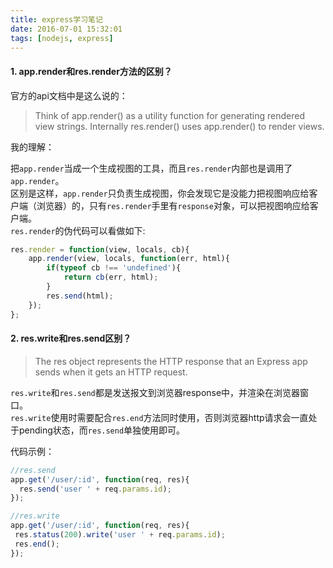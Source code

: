 ```yaml
---
title: express学习笔记
date: 2016-07-01 15:32:01
tags: [nodejs, express]
---
```


#### 1. app.render和res.render方法的区别？

官方的api文档中是这么说的：   
> Think of app.render() as a utility function for generating rendered view strings. Internally res.render() uses app.render() to render views.

我的理解：
   
把`app.render`当成一个生成视图的工具，而且`res.render`内部也是调用了`app.render`。   
区别是这样，`app.render`只负责生成视图，你会发现它是没能力把视图响应给客户端（浏览器）的，只有`res.render`手里有`response`对象，可以把视图响应给客户端。   
`res.render`的伪代码可以看做如下: 
   
```javascript
res.render = function(view, locals, cb){
    app.render(view, locals, function(err, html){
        if(typeof cb !== 'undefined'){
            return cb(err, html);
        }
        res.send(html);
    });
};
```   

#### 2. res.write和res.send区别？

> The res object represents the HTTP response that an Express app sends when it gets an HTTP request.

`res.write`和`res.send`都是发送报文到浏览器response中，并渲染在浏览器窗口。     
`res.write`使用时需要配合`res.end`方法同时使用，否则浏览器http请求会一直处于pending状态，而`res.send`单独使用即可。    

代码示例：     

```javascript
//res.send
app.get('/user/:id', function(req, res){
  res.send('user ' + req.params.id);
});

//res.write
app.get('/user/:id', function(req, res){
 res.status(200).write('user ' + req.params.id);
 res.end();
});
```

